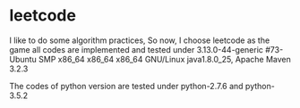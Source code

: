 # leetcode
I like to do some algorithm practices, So now, I choose leetcode as the game
all codes are implemented and tested under 
3.13.0-44-generic #73-Ubuntu SMP x86_64 x86_64 x86_64 GNU/Linux
java1.8.0_25, Apache Maven 3.2.3

The codes of python version are tested under python-2.7.6 and python-3.5.2
